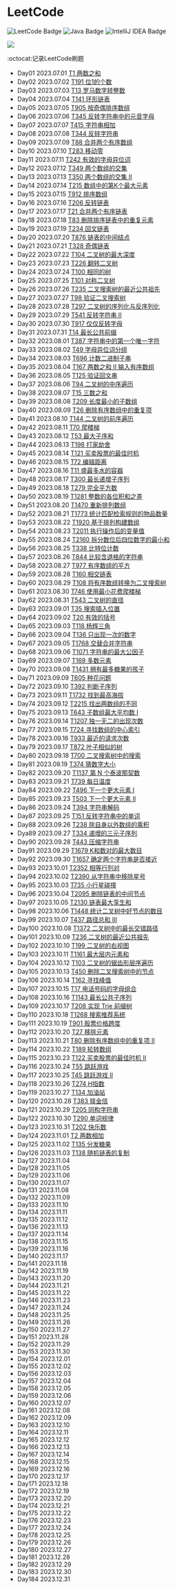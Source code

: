 # LeetCode

![LeetCode Badge](https://img.shields.io/badge/LeetCode-FFA116?logo=leetcode&logoColor=fff&style=flat)
![Java Badge](https://img.shields.io/badge/Java-007396?logo=oracle&logoColor=fff&style=flat)
![IntelliJ IDEA Badge](https://img.shields.io/badge/IntelliJ%20IDEA-000000?logo=intellijidea&logoColor=fff&style=flat)

<img src="https://skillicons.dev/icons?i=java,idea"/>

:octocat:记录LeetCode刷题 

- Day01 2023.07.01 [T1 两数之和](src/main/java/easy/T1两数之和.java)
- Day02 2023.07.02 [T191 位1的个数](src/main/java/easy/T191位1的个数.java)
- Day03 2023.07.03 [T13 罗马数字转整数](src/main/java/easy/T13罗马数字转整数.java)
- Day04 2023.07.04 [T141 环形链表](src/main/java/easy/T141环形链表.java)
- Day05 2023.07.05 [T905 按奇偶排序数组](src/main/java/easy/T905按奇偶排序数组.java)
- Day06 2023.07.06 [T345 反转字符串中的元音字母](src/main/java/easy/T345反转字符串中的元音字母.java)
- Day07 2023.07.07 [T415 字符串相加](src/main/java/easy/T415字符串相加.java)
- Day08 2023.07.08 [T344 反转字符串](src/main/java/easy/T344反转字符串.java)
- Day09 2023.07.09 [T88 合并两个有序数组](src/main/java/easy/T88合并两个有序数组.java)
- Day10 2023.07.10 [T283 移动零](src/main/java/easy/T283移动零.java)
- Day11 2023.07.11 [T242 有效的字母异位词](src/main/java/easy/T242有效的字母异位词.java)
- Day12 2023.07.12 [T349 两个数组的交集](src/main/java/easy/T349两个数组的交集.java)
- Day13 2023.07.13 [T350 两个数组的交集 II](src/main/java/easy/T350两个数组的交集II.java)
- Day14 2023.07.14 [T215 数组中的第K个最大元素](src/main/java/medium/T215数组中的第K个最大元素.java)
- Day15 2023.07.15 [T912 排序数组](src/main/java/medium/T912排序数组.java)
- Day16 2023.07.16 [T206 反转链表](src/main/java/easy/T206反转链表.java)
- Day17 2023.07.17 [T21 合并两个有序链表](src/main/java/easy/T21合并两个有序链表.java)
- Day18 2023.07.18 [T83 删除排序链表中的重复元素](src/main/java/easy/T83删除排序链表中的重复元素.java)
- Day19 2023.07.19 [T234 回文链表](src/main/java/easy/T234回文链表.java)
- Day20 2023.07.20 [T876 链表的中间结点](src/main/java/easy/T876链表的中间结点.java)
- Day21 2023.07.21 [T328 奇偶链表](src/main/java/medium/T328奇偶链表.java)
- Day22 2023.07.22 [T104 二叉树的最大深度](src/main/java/easy/T104二叉树的最大深度.java)
- Day23 2023.07.23 [T226 翻转二叉树](src/main/java/easy/T226翻转二叉树.java)
- Day24 2023.07.24 [T100 相同的树](src/main/java/easy/T100相同的树.java)
- Day25 2023.07.25 [T101 对称二叉树](src/main/java/easy/T101对称二叉树.java)
- Day26 2023.07.26 [T235 二叉搜索树的最近公共祖先](src/main/java/medium/T235二叉搜索树的最近公共祖先.java)
- Day27 2023.07.27 [T98 验证二叉搜索树](src/main/java/medium/T98验证二叉搜索树.java)
- Day28 2023.07.28 [T297 二叉树的序列化与反序列化](src/main/java/hard/T297二叉树的序列化与反序列化.java)
- Day29 2023.07.29 [T541 反转字符串 II](src/main/java/easy/T541反转字符串II.java)
- Day30 2023.07.30 [T917 仅仅反转字母](src/main/java/easy/T917仅仅反转字母.java)
- Day31 2023.07.31 [T14 最长公共前缀](src/main/java/easy/T14最长公共前缀.java)
- Day32 2023.08.01 [T387 字符串中的第一个唯一字符](src/main/java/easy/T387字符串中的第一个唯一字符.java)
- Day33 2023.08.02 [T49 字母异位词分组](src/main/java/medium/T49字母异位词分组.java)
- Day34 2023.08.03 [T696 计数二进制子串](src/main/java/easy/T696计数二进制子串.java)
- Day35 2023.08.04 [T167 两数之和 II 输入有序数组](src/main/java/medium/T167两数之和II输入有序数组.java)
- Day36 2023.08.05 [T125 验证回文串](src/main/java/easy/T125验证回文串.java)
- Day37 2023.08.06 [T94 二叉树的中序遍历](src/main/java/easy/T94二叉树的中序遍历.java)
- Day38 2023.08.07 [T15 三数之和](src/main/java/medium/T15三数之和.java)
- Day39 2023.08.08 [T209 长度最小的子数组](src/main/java/medium/T209长度最小的子数组.java)
- Day40 2023.08.09 [T26 删除有序数组中的重复项](src/main/java/easy/T26删除有序数组中的重复项.java)
- Day41 2023.08.10 [T144 二叉树的前序遍历](src/main/java/easy/T144二叉树的前序遍历.java)
- Day42 2023.08.11 [T70 爬楼梯](src/main/java/easy/T70爬楼梯.java)
- Day43 2023.08.12 [T53 最大子序和](src/main/java/medium/T53最大子序和.java)
- Day44 2023.08.13 [T198 打家劫舍](src/main/java/medium/T198打家劫舍.java)
- Day45 2023.08.14 [T121 买卖股票的最佳时机](src/main/java/easy/T121买卖股票的最佳时机.java)
- Day46 2023.08.15 [T72 编辑距离](src/main/java/hard/T72编辑距离.java)
- Day47 2023.08.16 [T11 盛最多水的容器](src/main/java/medium/T11盛最多水的容器.java)
- Day48 2023.08.17 [T300 最长递增子序列](src/main/java/medium/T300最长递增子序列.java)
- Day49 2023.08.18 [T279 完全平方数](src/main/java/medium/T279完全平方数.java)
- Day50 2023.08.19 [T1281 整数的各位积和之差](src/main/java/easy/T1281整数的各位积和之差.java)
- Day51 2023.08.20 [T1470 重新排列数组](src/main/java/easy/T1470重新排列数组.java)
- Day52 2023.08.21 [T1773 统计匹配检索规则的物品数量](src/main/java/easy/T1773统计匹配检索规则的物品数量.java)
- Day53 2023.08.22 [T1920 基于排列构建数组](src/main/java/easy/T1920基于排列构建数组.java)
- Day54 2023.08.23 [T2011 执行操作后的变量值](src/main/java/easy/T2011执行操作后的变量值.java)
- Day55 2023.08.24 [T2160 拆分数位后四位数字的最小和](src/main/java/easy/T2160拆分数位后四位数字的最小和.java)
- Day56 2023.08.25 [T338 比特位计数](src/main/java/easy/T338比特位计数.java)
- Day57 2023.08.26 [T844 比较含退格的字符串](src/main/java/easy/T844比较含退格的字符串.java)
- Day58 2023.08.27 [T977 有序数组的平方](src/main/java/easy/T977有序数组的平方.java)
- Day59 2023.08.28 [T160 相交链表](src/main/java/easy/T160相交链表.java)
- Day60 2023.08.29 [T108 将有序数组转换为二叉搜索树](src/main/java/easy/T108将有序数组转换为二叉搜索树.java)
- Day61 2023.08.30 [T746 使用最小花费爬楼梯](src/main/java/easy/T746使用最小花费爬楼梯.java)
- Day62 2023.08.31 [T543 二叉树的直径](src/main/java/easy/T543二叉树的直径.java)
- Day63 2023.09.01 [T35 搜索插入位置](src/main/java/easy/T35搜索插入位置.java)
- Day64 2023.09.02 [T20 有效的括号](src/main/java/easy/T20有效的括号.java)
- Day65 2023.09.03 [T118 杨辉三角](src/main/java/easy/T118杨辉三角.java)
- Day66 2023.09.04 [T136 只出现一次的数字](src/main/java/easy/T136只出现一次的数字.java)
- Day67 2023.09.05 [T1768 交替合并字符串](src/main/java/easy/T1768交替合并字符串.java)
- Day68 2023.09.06 [T1071 字符串的最大公因子](src/main/java/easy/T1071字符串的最大公因子.java)
- Day69 2023.09.07 [T169 多数元素](src/main/java/easy/T169多数元素.java)
- Day70 2023.09.08 [T1431 拥有最多糖果的孩子](src/main/java/easy/T1431拥有最多糖果的孩子.java)
- Day71 2023.09.09 [T605 种花问题](src/main/java/easy/T605种花问题.java)
- Day72 2023.09.10 [T392 判断子序列](src/main/java/easy/T392判断子序列.java)
- Day73 2023.09.11 [T1732 找到最高海拔](src/main/java/easy/T1732找到最高海拔.java)
- Day74 2023.09.12 [T2215 找出两数组的不同](src/main/java/easy/T2215找出两数组的不同.java)
- Day75 2023.09.13 [T643 子数组最大平均数 I](src/main/java/easy/T643子数组最大平均数I.java)
- Day76 2023.09.14 [T1207 独一无二的出现次数](src/main/java/easy/T1207独一无二的出现次数.java)
- Day77 2023.09.15 [T724 寻找数组的中心索引](src/main/java/easy/T724寻找数组的中心索引.java)
- Day78 2023.09.16 [T933 最近的请求次数](src/main/java/easy/T933最近的请求次数.java)
- Day79 2023.09.17 [T872 叶子相似的树](src/main/java/easy/T872叶子相似的树.java)
- Day80 2023.09.18 [T700 二叉搜索树中的搜索](src/main/java/easy/T700二叉搜索树中的搜索.java)
- Day81 2023.09.19 [T374 猜数字大小](src/main/java/easy/T374猜数字大小.java)
- Day82 2023.09.20 [T1137 第 N 个泰波那契数](src/main/java/easy/T1137第N个泰波那契数.java)
- Day83 2023.09.21 [T739 每日温度](src/main/java/medium/T739每日温度.java)
- Day84 2023.09.22 [T496 下一个更大元素 I](src/main/java/easy/T496下一个更大元素I.java)
- Day85 2023.09.23 [T503 下一个更大元素 II](src/main/java/medium/T503下一个更大元素II.java)
- Day86 2023.09.24 [T394 字符串解码](src/main/java/medium/T394字符串解码.java)
- Day87 2023.09.25 [T151 反转字符串中的单词](src/main/java/medium/T151反转字符串中的单词.java)
- Day88 2023.09.26 [T238 除自身以外数组的乘积](src/main/java/medium/T238除自身以外数组的乘积.java)
- Dya89 2023.09.27 [T334 递增的三元子序列](src/main/java/medium/T334递增的三元子序列.java)
- Day90 2023.09.28 [T443 压缩字符串](src/main/java/medium/T443压缩字符串.java)
- Day91 2023.09.29 [T1679 K和数对的最大数目](src/main/java/medium/T1679K和数对的最大数目.java)
- Day92 2023.09.30 [T1657 确定两个字符串是否接近](src/main/java/medium/T1657确定两个字符串是否接近.java)
- Day93 2023.10.01 [T2352 相等行列对](src/main/java/medium/T2352相等行列对.java)
- Day94 2023.10.02 [T2390 从字符串中移除星号](src/main/java/medium/T2390从字符串中移除星号.java)
- Day95 2023.10.03 [T735 小行星碰撞](src/main/java/medium/T735小行星碰撞.java)
- Day96 2023.10.04 [T2095 删除链表的中间节点](src/main/java/medium/T2095删除链表的中间节点.java)
- Day97 2023.10.05 [T2130 链表最大孪生和](src/main/java/medium/T2130链表最大孪生和.java)
- Day98 2023.10.06 [T1448 统计二叉树中好节点的数目](src/main/java/medium/T1448统计二叉树中好节点的数目.java)
- Day99 2023.10.07 [T437 路径总和 III](src/main/java/medium/T437路径总和III.java)
- Day100 2023.10.08 [T1372 二叉树中的最长交错路径](src/main/java/medium/T1372二叉树中的最长交错路径.java)
- Day101 2023.10.09 [T236 二叉树的最近公共祖先](src/main/java/medium/T236二叉树的最近公共祖先.java)
- Day102 2023.10.10 [T199 二叉树的右视图](src/main/java/medium/T199二叉树的右视图.java)
- Day103 2023.10.11 [T1161 最大层内元素和](src/main/java/medium/T1161最大层内元素和.java)
- Day104 2023.10.12 [T103 二叉树的锯齿形层序遍历](src/main/java/medium/T103二叉树的锯齿形层序遍历.java)
- Day105 2023.10.13 [T450 删除二叉搜索树中的节点](src/main/java/medium/T450删除二叉搜索树中的节点.java)
- Day106 2023.10.14 [T162 寻找峰值](src/main/java/medium/T162寻找峰值.java)
- Day107 2023.10.15 [T17 电话号码的字母组合](src/main/java/medium/T17电话号码的字母组合.java)
- Day108 2023.10.16 [T1143 最长公共子序列](src/main/java/medium/T1143最长公共子序列.java)
- Day109 2023.10.17 [T208 实现 Trie 前缀树](src/main/java/medium/T208实现Trie前缀树.java)
- Day110 2023.10.18 [T1268 搜索推荐系统](src/main/java/medium/T1268搜索推荐系统.java)
- Day111 2023.10.19 [T901 股票价格跨度](src/main/java/medium/T901股票价格跨度.java)
- Day112 2023.10.20 [T27 移除元素](src/main/java/easy/T27移除元素.java)
- Day113 2023.10.21 [T80 删除有序数组中的重复项 II](src/main/java/medium/T80删除有序数组中的重复项II.java)
- Day114 2023.10.22 [T189 轮转数组](src/main/java/medium/T189轮转数组.java)
- Day115 2023.10.23 [T122 买卖股票的最佳时机 II](src/main/java/medium/T122买卖股票的最佳时机II.java)
- Day116 2023.10.24 [T55 跳跃游戏](src/main/java/medium/T55跳跃游戏.java)
- Day117 2023.10.25 [T45 跳跃游戏 II](src/main/java/medium/T45跳跃游戏II.java)
- Day118 2023.10.26 [T274 H指数](src/main/java/medium/T274H指数.java)
- Day119 2023.10.27 [T134 加油站](src/main/java/medium/T134加油站.java)
- Day120 2023.10.28 [T383 赎金信](src/main/java/easy/T383赎金信.java)
- Day121 2023.10.29 [T205 同构字符串](src/main/java/easy/T205同构字符串.java)
- Day122 2023.10.30 [T290 单词规律](src/main/java/easy/T290单词规律.java)
- Day123 2023.10.31 [T202 快乐数](src/main/java/easy/T202快乐数.java)
- Day124 2023.11.01 [T2 两数相加](src/main/java/medium/T2两数相加.java)
- Day125 2023.11.02 [T135 分发糖果](src/main/java/hard/T135分发糖果.java)
- Day126 2023.11.03 [T138 随机链表的复制](src/main/java/medium/T138随机链表的复制.java)
- Day127 2023.11.04
- Day128 2023.11.05
- Day129 2023.11.06
- Day130 2023.11.07
- Day131 2023.11.08
- Day132 2023.11.09
- Day133 2023.11.10
- Day134 2023.11.11
- Day135 2023.11.12
- Day136 2023.11.13
- Day137 2023.11.14
- Day138 2023.11.15
- Day139 2023.11.16
- Day140 2023.11.17
- Day141 2023.11.18
- Day142 2023.11.19
- Day143 2023.11.20
- Day144 2023.11.21
- Day145 2023.11.22
- Day146 2023.11.23
- Day147 2023.11.24
- Day148 2023.11.25
- Day149 2023.11.26
- Day150 2023.11.27
- Day151 2023.11.28
- Day152 2023.11.29
- Day153 2023.11.30
- Day154 2023.12.01
- Day155 2023.12.02
- Day156 2023.12.03
- Day157 2023.12.04
- Day158 2023.12.05
- Day159 2023.12.06
- Day160 2023.12.07
- Day161 2023.12.08
- Day162 2023.12.09
- Day163 2023.12.10
- Day164 2023.12.11
- Day165 2023.12.12
- Day166 2023.12.13
- Day167 2023.12.14
- Day168 2023.12.15
- Day169 2023.12.16
- Day170 2023.12.17
- Day171 2023.12.18
- Day172 2023.12.19
- Day173 2023.12.20
- Day174 2023.12.21
- Day175 2023.12.22
- Day176 2023.12.23
- Day177 2023.12.24
- Day178 2023.12.25
- Day179 2023.12.26
- Day180 2023.12.27
- Day181 2023.12.28
- Day182 2023.12.29
- Day183 2023.12.30
- Day184 2023.12.31
